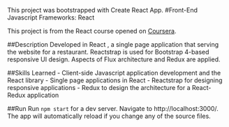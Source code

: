This project was bootstrapped with Create React App.
#Front-End Javascript Frameworks: React

This project is from the React course opened on [Coursera](https://www.coursera.org/learn/front-end-react).

##Description
Developed in React , a single page application that serving the website for a restaurant. Reactstrap is used for Bootstrap 4-based responsive UI design. Aspects of Flux architecture and Redux are applied.

##Skills Learned
    - Client-side Javascript application development and the React library
    - Single page applications in React
    - Reactstrap for designing responsive applications
    - Redux to design the architecture for a React-Redux application

##Run
Run `npm start` for a dev server. Navigate to http://localhost:3000/. The app will automatically reload if you change any of the source files.
